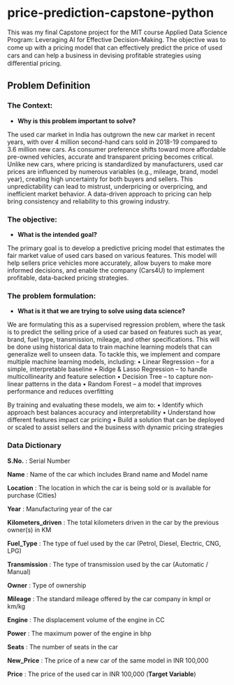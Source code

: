 # price-prediction-capstone-python
This was my final Capstone project for the MIT course Applied Data Science Program: Leveraging AI for Effective Decision-Making. The objective was to come up with a pricing model that can eﬀectively predict the price of used cars and can help a business in devising profitable strategies using diﬀerential pricing.

## **Problem Definition**

### **The Context:**

 - **Why is this problem important to solve?**
 
The used car market in India has outgrown the new car market in recent years, with over 4 million second-hand cars sold in 2018-19 compared to 3.6 million new cars. As consumer preference shifts toward more affordable pre-owned vehicles, accurate and transparent pricing becomes critical.
Unlike new cars, where pricing is standardized by manufacturers, used car prices are influenced by numerous variables (e.g., mileage, brand, model year), creating high uncertainty for both buyers and sellers. This unpredictability can lead to mistrust, underpricing or overpricing, and inefficient market behavior. A data-driven approach to pricing can help bring consistency and reliability to this growing industry.

### **The objective:**

 - **What is the intended goal?**
 
 The primary goal is to develop a predictive pricing model that estimates the fair market value of used cars based on various features. This model will help sellers price vehicles more accurately, allow buyers to make more informed decisions, and enable the company (Cars4U) to implement profitable, data-backed pricing strategies.

### **The problem formulation**:

- **What is it that we are trying to solve using data science?**

We are formulating this as a supervised regression problem, where the task is to predict the selling price of a used car based on features such as year, brand, fuel type, transmission, mileage, and other specifications. This will be done using historical data to train machine learning models that can generalize well to unseen data. To tackle this, we implement and compare multiple machine learning models, including:
•    Linear Regression – for a simple, interpretable baseline
•    Ridge & Lasso Regression – to handle multicollinearity and feature selection
•    Decision Tree – to capture non-linear patterns in the data
•    Random Forest – a model that improves performance and reduces overfitting

By training and evaluating these models, we aim to:
•    Identify which approach best balances accuracy and interpretability
•    Understand how different features impact car pricing
•    Build a solution that can be deployed or scaled to assist sellers and the business with dynamic pricing strategies


### **Data Dictionary**

**S.No.** : Serial Number

**Name** : Name of the car which includes Brand name and Model name

**Location** : The location in which the car is being sold or is available for purchase (Cities)

**Year** : Manufacturing year of the car

**Kilometers_driven** : The total kilometers driven in the car by the previous owner(s) in KM

**Fuel_Type** : The type of fuel used by the car (Petrol, Diesel, Electric, CNG, LPG)

**Transmission** : The type of transmission used by the car (Automatic / Manual)

**Owner** : Type of ownership

**Mileage** : The standard mileage offered by the car company in kmpl or km/kg

**Engine** : The displacement volume of the engine in CC

**Power** : The maximum power of the engine in bhp

**Seats** : The number of seats in the car

**New_Price** : The price of a new car of the same model in INR 100,000

**Price** : The price of the used car in INR 100,000 (**Target Variable**)
